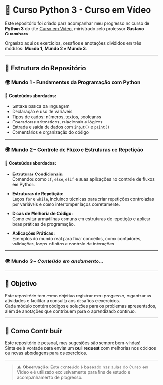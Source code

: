 # 🐍 Curso Python 3 - Curso em Vídeo

Este repositório foi criado para acompanhar meu progresso no curso de **Python 3** do site [Curso em Vídeo](https://www.cursoemvideo.com/), ministrado pelo professor **Gustavo Guanabara**.

Organizo aqui os exercícios, desafios e anotações divididos em três módulos: **Mundo 1**, **Mundo 2** e **Mundo 3**.

---

## 📁 Estrutura do Repositório

### 🌍 Mundo 1 – Fundamentos da Programação com Python

#### 📌 Conteúdos abordados:
- Sintaxe básica da linguagem
- Declaração e uso de variáveis
- Tipos de dados: números, textos, booleanos
- Operadores aritméticos, relacionais e lógicos
- Entrada e saída de dados com `input()` e `print()`
- Comentários e organização do código

---

### 🌍 Mundo 2 – Controle de Fluxo e Estruturas de Repetição

#### 📌 Conteúdos abordados:
- **Estruturas Condicionais:**  
  Comandos como `if`, `else`, `elif` e suas aplicações no controle de fluxos em Python.

- **Estruturas de Repetição:**  
  Laços `for` e `while`, incluindo técnicas para criar repetições controladas por variáveis e como interromper laços corretamente.

- **Dicas de Melhoria de Código:**  
  Como evitar armadilhas comuns em estruturas de repetição e aplicar boas práticas de programação.

- **Aplicações Práticas:**  
  Exemplos do mundo real para fixar conceitos, como contadores, validações, loops infinitos e controle de interações.

---

### 🌍 Mundo 3 – *Conteúdo em andamento...*

---

## 🎯 Objetivo

Este repositório tem como objetivo registrar meu progresso, organizar as atividades e facilitar a consulta aos desafios e exercícios.  
Cada módulo contém códigos e soluções para os problemas apresentados, além de anotações que contribuem para o aprendizado contínuo.

---

## 🤝 Como Contribuir

Este repositório é pessoal, mas sugestões são sempre bem-vindas!  
Sinta-se à vontade para enviar um **pull request** com melhorias nos códigos ou novas abordagens para os exercícios.

---

> ⚠️ **Observação:** Este conteúdo é baseado nas aulas do Curso em Vídeo e é utilizado exclusivamente para fins de estudo e acompanhamento de progresso.